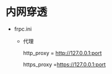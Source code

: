 # 内网穿透

- frpc.ini

  - 代理

    http_proxy = http://127.0.0.1:port

    https_proxy =https://127.0.0.1:port
